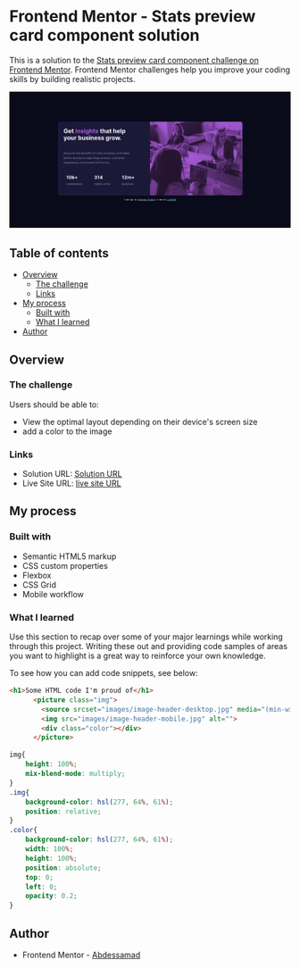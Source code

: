 # Frontend Mentor - Stats preview card component solution

This is a solution to the [Stats preview card component challenge on Frontend Mentor](https://www.frontendmentor.io/challenges/stats-preview-card-component-8JqbgoU62). Frontend Mentor challenges help you improve your coding skills by building realistic projects. 

![](./images/desktop.png)	

## Table of contents

- [Overview](#overview)
  - [The challenge](#the-challenge)
  - [Links](#links)
- [My process](#my-process)
  - [Built with](#built-with)
  - [What I learned](#what-i-learned)
- [Author](#author)

## Overview

### The challenge

Users should be able to:

- View the optimal layout depending on their device's screen size
- add a color to the image  

### Links

- Solution URL: [Solution URL](https://github.com/cd-wb/stats-preview)
- Live Site URL: [live site URL](https://cd-wb.github.io/stats-preview/)

## My process

### Built with

- Semantic HTML5 markup
- CSS custom properties
- Flexbox
- CSS Grid
- Mobile workflow

### What I learned

Use this section to recap over some of your major learnings while working through this project. Writing these out and providing code samples of areas you want to highlight is a great way to reinforce your own knowledge.

To see how you can add code snippets, see below:

```html
<h1>Some HTML code I'm proud of</h1>
      <picture class="img">
        <source srcset="images/image-header-desktop.jpg" media="(min-width:1000px)">
        <img src="images/image-header-mobile.jpg" alt="">
        <div class="color"></div>
      </picture>
```
```css
img{
    height: 100%;
    mix-blend-mode: multiply;
}
.img{
    background-color: hsl(277, 64%, 61%);
    position: relative;
}
.color{
    background-color: hsl(277, 64%, 61%);
    width: 100%;
    height: 100%;
    position: absolute;
    top: 0;
    left: 0;
    opacity: 0.2;
}   
```

## Author

- Frontend Mentor - [Abdessamad](https://www.frontendmentor.io/profile/cd-Wb)

